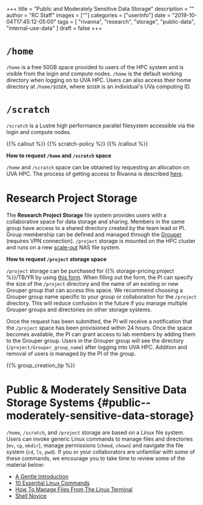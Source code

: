 +++
title = "Public and Moderately Sensitive Data Storage"
description = ""
author = "RC Staff"
images = [""]
categories = ["userinfo"]
date = "2019-10-04T17:45:12-05:00"
tags = [
    "rivanna",
    "research",
    "storage",
    "public-data",
    "internal-use-data"
]
draft = false
+++

# `/home`

`/home` is a free 50GB space provided to users of the HPC system and is visible from the login and compute nodes. `/home` is the default working directory when logging on to UVA HPC. Users can also access their home directory at `/home/$USER`, where `$USER` is an individual's UVa computing ID.

# `/scratch`

`/scratch` is a Lustre high performance parallel filesystem accessible via the login and compute nodes.

{{% callout %}}
{{% scratch-policy %}}
{{% /callout %}}


**How to request `/home` and `/scratch` space**

`/home` and `/scratch` space can be obtained by requesting an allocation on UVA HPC. The process of getting access to Rivanna is described [here](/userinfo/hpc).

# Research Project Storage

The **Research Project Storage** file system provides users with a collaborative space for data storage and sharing. Members in the same group have access to a shared directory created by the team lead or PI. Group membership can be defined and managed through the <a href="https://groups.identity.virginia.edu" target="_blank">Grouper</a> (requires VPN connection). `/project` storage is mounted on the HPC cluster and runs on a new <a href="http://whatis.techtarget.com/definition/scale-out-storage" target="_blank">scale-out</a> NAS file system.

**How to request `/project` storage space**

`/project` storage can be purchased for {{% storage-pricing project %}}/TB/YR by using [this form](/form/storage/). When filling out the form, the PI can specify the size of the `/project` directory and the name of an existing or new Grouper group that can access this space. We recommend choosing a Grouper group name specific to your group or collaboration for the `/project` directory. This will reduce confusion in the future if you manage multiple Grouper groups and directories on other storage systems.

Once the request has been submitted, the PI will receive a notification that the `/project` space has been provisioned within 24 hours. Once the space becomes available, the PI can grant access to lab members by adding them to the Grouper group. Users in the Grouper group will see the directory (`/project/Grouper_group_name`) after logging into UVA HPC. Addition and removal of users is managed by the PI of the group.

{{% group_creation_tip %}}

# Public & Moderately Sensitive Data Storage Systems {#public--moderately-sensitive-data-storage}

`/home`, `/scratch`, and `/project` storage are based on a Linux file system. Users can invoke generic Linux commands to manage files and directories (`mv`, `cp`, `mkdir`), manage permissions (`chmod`, `chown`) and navigate the file system (`cd`, `ls`, `pwd`).  If you or your collaborators are unfamiliar with some of these commands, we encourage you to take time to review some of the material below:

<ul>
    <li><a href="https://computers.tutsplus.com/tutorials/navigating-the-terminal-a-gentle-introduction--mac-3855" target="_blank">A Gentle Introduction</a></li>
    <li><a href="https://www.lifewire.com/linux-commands-for-navigating-file-system-4027320" target="_blank">10 Essential Linux Commands</a></li>
    <li><a href="https://www.howtogeek.com/107808/how-to-manage-files-from-the-linux-terminal-11-commands-you-need-to-know/" target="_blank">How To Manage Files From The Linux Terminal</a></li>
    <!-- No Longer available -->
    <!-- <li><a href="http://www.linuxplanet.com/linuxplanet/tutorials/6666/1" target="_blank">Navigating the Linux Filesystem</a></li> -->
    <li><a href="https://swcarpentry.github.io/shell-novice/" target="_blank">Shell Novice</a></li>
</ul>

